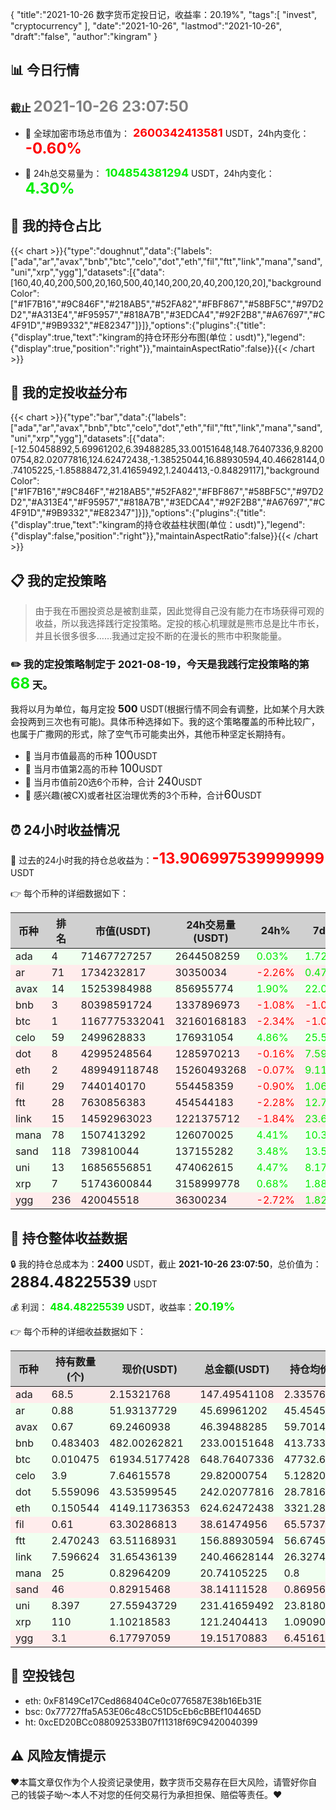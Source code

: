 {
"title":"2021-10-26 数字货币定投日记，收益率：20.19%",
"tags":[
"invest",
"cryptocurrency"
],
"date":"2021-10-26",
"lastmod":"2021-10-26",
"draft":"false",
"author":"kingram"
}

##  📊 今日行情
### 截止 <font color=grey size=5 >**2021-10-26 23:07:50**</font>
- 🍖 全球加密市场总市值为：<font color=#FF0000 size=4 > **2600342413581**</font> USDT，24h内变化：<font color=#FF0000 size=5 > **-0.60%**</font>

- 🍤 24h总交易量为：<font color=#00EC00 size=4 > **104854381294**</font> USDT，24h内变化：<font color=#00EC00 size=5 > **4.30%**</font>

## 🎨 我的持仓占比
{{< chart >}}{"type":"doughnut","data":{"labels":["ada","ar","avax","bnb","btc","celo","dot","eth","fil","ftt","link","mana","sand","uni","xrp","ygg"],"datasets":[{"data":[160,40,40,200,500,20,160,500,40,140,200,20,40,200,120,20],"backgroundColor":["#1F7B16","#9C846F","#218AB5","#52FA82","#FBF867","#58BF5C","#97D2D2","#A313E4","#F95957","#818A7B","#3EDCA4","#92F2B8","#A67697","#C4F91D","#9B9332","#E82347"]}]},"options":{"plugins":{"title":{"display":true,"text":"kingram的持仓环形分布图(单位：usdt)"},"legend":{"display":true,"position":"right"}},"maintainAspectRatio":false}}{{< /chart >}}

## 🍺 我的定投收益分布
{{< chart >}}{"type":"bar","data":{"labels":["ada","ar","avax","bnb","btc","celo","dot","eth","fil","ftt","link","mana","sand","uni","xrp","ygg"],"datasets":[{"data":[-12.50458892,5.69961202,6.39488285,33.00151648,148.76407336,9.82000754,82.02077816,124.62472438,-1.38525044,16.88930594,40.46628144,0.74105225,-1.85888472,31.41659492,1.2404413,-0.84829117],"backgroundColor":["#1F7B16","#9C846F","#218AB5","#52FA82","#FBF867","#58BF5C","#97D2D2","#A313E4","#F95957","#818A7B","#3EDCA4","#92F2B8","#A67697","#C4F91D","#9B9332","#E82347"]}]},"options":{"plugins":{"title":{"display":true,"text":"kingram的持仓收益柱状图(单位：usdt)"},"legend":{"display":false,"position":"right"}},"maintainAspectRatio":false}}{{< /chart >}}

## 📋 我的定投策略

> 由于我在币圈投资总是被割韭菜，因此觉得自己没有能力在市场获得可观的收益，所以我选择践行定投策略。定投的核心机理就是熊市总是比牛市长，并且长很多很多……我通过定投不断的在漫长的熊市中积聚能量。

### ✏️ 我的定投策略制定于 **2021-08-19**，今天是我践行定投策略的第<font color=#00EC00 size=5 > **68**</font> 天。
我将以月为单位，每月定投 <font size=3 ><strong> 500 </strong></font> USDT(根据行情不同会有调整，比如某个月大跌会投两到三次也有可能)。具体币种选择如下。我的这个策略覆盖的币种比较广，也属于广撒网的形式，除了空气币可能卖出外，其他币种坚定长期持有。

- 🥇 当月市值最高的币种 <font size=4 >100</font>USDT
- 🥈 当月市值第2高的币种 <font size=4 >100</font>USDT
- 🥉 当月市值前20选6个币种，合计 <font size=4 >240</font>USDT
- 🏅 感兴趣(被CX)或者社区治理优秀的3个币种，合计<font size=4 >60</font>USDT

## ⏰ 24小时收益情况
📌 过去的24小时我的持仓总收益为：<font color=#FF0000 size=5 >**-13.906997539999999**</font> USDT

👉 每个币种的详细数据如下：
<table>
    <thead><tr bgcolor="#d0d0d0" ><th>币种</th><th>排名</th><th>市值(USDT)</th><th>24h交易量(USDT)</th><th>24h%</th><th>7d%</th><th>24h收益</th></tr></thead>
    <tbody>
    <tr>
        <td bgcolor=#F0FFF0>ada</td>
        <td bgcolor=#F0FFF0>4</td>
        <td bgcolor=#F0FFF0>71467727257</td>
        <td bgcolor=#F0FFF0>2644508259</td>
        <td bgcolor=#F0FFF0><font color=#00EC00>0.03%</font></td>
        <td bgcolor=#F0FFF0><font color=#00EC00>1.72%</font></td>
        <td bgcolor=#F0FFF0><font color=#00EC00 size=3 ><strong>0.03956627</strong></font></td>
    </tr>
    <tr>
        <td bgcolor=#FFECEC>ar</td>
        <td bgcolor=#FFECEC>71</td>
        <td bgcolor=#FFECEC>1734232817</td>
        <td bgcolor=#FFECEC>30350034</td>
        <td bgcolor=#FFECEC><font color=#FF0000>-2.26%</font></td>
        <td bgcolor=#FFECEC><font color=#00EC00>0.47%</font></td>
        <td bgcolor=#FFECEC><font color=#FF0000 size=3 ><strong>-1.05723264</strong></font></td>
    </tr>
    <tr>
        <td bgcolor=#F0FFF0>avax</td>
        <td bgcolor=#F0FFF0>14</td>
        <td bgcolor=#F0FFF0>15253984988</td>
        <td bgcolor=#F0FFF0>856955774</td>
        <td bgcolor=#F0FFF0><font color=#00EC00>1.90%</font></td>
        <td bgcolor=#F0FFF0><font color=#00EC00>22.09%</font></td>
        <td bgcolor=#F0FFF0><font color=#00EC00 size=3 ><strong>0.86648004</strong></font></td>
    </tr>
    <tr>
        <td bgcolor=#FFECEC>bnb</td>
        <td bgcolor=#FFECEC>3</td>
        <td bgcolor=#FFECEC>80398591724</td>
        <td bgcolor=#FFECEC>1337896973</td>
        <td bgcolor=#FFECEC><font color=#FF0000>-1.08%</font></td>
        <td bgcolor=#FFECEC><font color=#FF0000>-1.02%</font></td>
        <td bgcolor=#FFECEC><font color=#FF0000 size=3 ><strong>-2.54704163</strong></font></td>
    </tr>
    <tr>
        <td bgcolor=#FFECEC>btc</td>
        <td bgcolor=#FFECEC>1</td>
        <td bgcolor=#FFECEC>1167775332041</td>
        <td bgcolor=#FFECEC>32160168183</td>
        <td bgcolor=#FFECEC><font color=#FF0000>-2.34%</font></td>
        <td bgcolor=#FFECEC><font color=#FF0000>-1.03%</font></td>
        <td bgcolor=#FFECEC><font color=#FF0000 size=3 ><strong>-15.55311233</strong></font></td>
    </tr>
    <tr>
        <td bgcolor=#F0FFF0>celo</td>
        <td bgcolor=#F0FFF0>59</td>
        <td bgcolor=#F0FFF0>2499628833</td>
        <td bgcolor=#F0FFF0>176931054</td>
        <td bgcolor=#F0FFF0><font color=#00EC00>4.86%</font></td>
        <td bgcolor=#F0FFF0><font color=#00EC00>25.52%</font></td>
        <td bgcolor=#F0FFF0><font color=#00EC00 size=3 ><strong>1.38150329</strong></font></td>
    </tr>
    <tr>
        <td bgcolor=#FFECEC>dot</td>
        <td bgcolor=#FFECEC>8</td>
        <td bgcolor=#FFECEC>42995248564</td>
        <td bgcolor=#FFECEC>1285970213</td>
        <td bgcolor=#FFECEC><font color=#FF0000>-0.16%</font></td>
        <td bgcolor=#FFECEC><font color=#00EC00>7.59%</font></td>
        <td bgcolor=#FFECEC><font color=#FF0000 size=3 ><strong>-0.3923984</strong></font></td>
    </tr>
    <tr>
        <td bgcolor=#FFECEC>eth</td>
        <td bgcolor=#FFECEC>2</td>
        <td bgcolor=#FFECEC>489949118748</td>
        <td bgcolor=#FFECEC>15260493268</td>
        <td bgcolor=#FFECEC><font color=#FF0000>-0.07%</font></td>
        <td bgcolor=#FFECEC><font color=#00EC00>9.11%</font></td>
        <td bgcolor=#FFECEC><font color=#FF0000 size=3 ><strong>-0.45526426</strong></font></td>
    </tr>
    <tr>
        <td bgcolor=#FFECEC>fil</td>
        <td bgcolor=#FFECEC>29</td>
        <td bgcolor=#FFECEC>7440140170</td>
        <td bgcolor=#FFECEC>554458359</td>
        <td bgcolor=#FFECEC><font color=#FF0000>-0.90%</font></td>
        <td bgcolor=#FFECEC><font color=#00EC00>1.06%</font></td>
        <td bgcolor=#FFECEC><font color=#FF0000 size=3 ><strong>-0.35024611</strong></font></td>
    </tr>
    <tr>
        <td bgcolor=#FFECEC>ftt</td>
        <td bgcolor=#FFECEC>28</td>
        <td bgcolor=#FFECEC>7630856383</td>
        <td bgcolor=#FFECEC>454544183</td>
        <td bgcolor=#FFECEC><font color=#FF0000>-2.28%</font></td>
        <td bgcolor=#FFECEC><font color=#00EC00>12.73%</font></td>
        <td bgcolor=#FFECEC><font color=#FF0000 size=3 ><strong>-3.66516304</strong></font></td>
    </tr>
    <tr>
        <td bgcolor=#FFECEC>link</td>
        <td bgcolor=#FFECEC>15</td>
        <td bgcolor=#FFECEC>14592963023</td>
        <td bgcolor=#FFECEC>1221375712</td>
        <td bgcolor=#FFECEC><font color=#FF0000>-1.84%</font></td>
        <td bgcolor=#FFECEC><font color=#00EC00>23.63%</font></td>
        <td bgcolor=#FFECEC><font color=#FF0000 size=3 ><strong>-4.51598043</strong></font></td>
    </tr>
    <tr>
        <td bgcolor=#F0FFF0>mana</td>
        <td bgcolor=#F0FFF0>78</td>
        <td bgcolor=#F0FFF0>1507413292</td>
        <td bgcolor=#F0FFF0>126070025</td>
        <td bgcolor=#F0FFF0><font color=#00EC00>4.41%</font></td>
        <td bgcolor=#F0FFF0><font color=#00EC00>10.38%</font></td>
        <td bgcolor=#F0FFF0><font color=#00EC00 size=3 ><strong>0.875193</strong></font></td>
    </tr>
    <tr>
        <td bgcolor=#F0FFF0>sand</td>
        <td bgcolor=#F0FFF0>118</td>
        <td bgcolor=#F0FFF0>739810044</td>
        <td bgcolor=#F0FFF0>137155282</td>
        <td bgcolor=#F0FFF0><font color=#00EC00>3.48%</font></td>
        <td bgcolor=#F0FFF0><font color=#00EC00>13.52%</font></td>
        <td bgcolor=#F0FFF0><font color=#00EC00 size=3 ><strong>1.28095835</strong></font></td>
    </tr>
    <tr>
        <td bgcolor=#F0FFF0>uni</td>
        <td bgcolor=#F0FFF0>13</td>
        <td bgcolor=#F0FFF0>16856556851</td>
        <td bgcolor=#F0FFF0>474062615</td>
        <td bgcolor=#F0FFF0><font color=#00EC00>4.47%</font></td>
        <td bgcolor=#F0FFF0><font color=#00EC00>8.17%</font></td>
        <td bgcolor=#F0FFF0><font color=#00EC00 size=3 ><strong>9.90279089</strong></font></td>
    </tr>
    <tr>
        <td bgcolor=#F0FFF0>xrp</td>
        <td bgcolor=#F0FFF0>7</td>
        <td bgcolor=#F0FFF0>51743600844</td>
        <td bgcolor=#F0FFF0>3158999778</td>
        <td bgcolor=#F0FFF0><font color=#00EC00>0.68%</font></td>
        <td bgcolor=#F0FFF0><font color=#00EC00>1.88%</font></td>
        <td bgcolor=#F0FFF0><font color=#00EC00 size=3 ><strong>0.81942132</strong></font></td>
    </tr>
    <tr>
        <td bgcolor=#FFECEC>ygg</td>
        <td bgcolor=#FFECEC>236</td>
        <td bgcolor=#FFECEC>420045518</td>
        <td bgcolor=#FFECEC>36300234</td>
        <td bgcolor=#FFECEC><font color=#FF0000>-2.72%</font></td>
        <td bgcolor=#FFECEC><font color=#00EC00>1.82%</font></td>
        <td bgcolor=#FFECEC><font color=#FF0000 size=3 ><strong>-0.53647186</strong></font></td>
    </tr>
    </tbody>
</table>

## 🎯 持仓整体收益数据

🔒 我的持仓总成本为：<font size=3 >**2400**</font> USDT，截止 **2021-10-26 23:07:50**，总价值为：<font  size=5 >**2884.48225539**</font> USDT

💰 利润： <font color=#00EC00 size=3 >**484.48225539**</font> USDT，收益率：<font color=#00EC00 size=4 >**20.19%**</font>

👉 每个币种的详细收益数据如下：

<table>
    <thead><tr bgcolor="#d0d0d0" ><th>币种</th><th>持有数量(个)</th><th>现价(USDT)</th><th>总金额(USDT)</th><th>持仓均价(USDT)</th><th>成本(USDT)</th><th>利润(USDT)</th><th>收益率</th></tr></thead>
    <tbody>
    <tr>
        <td bgcolor=#FFECEC>ada</td>
        <td bgcolor=#FFECEC>68.5</td>
        <td bgcolor=#FFECEC>2.15321768</td>
        <td bgcolor=#FFECEC>147.49541108</td>
        <td bgcolor=#FFECEC>2.33576642</td>
        <td bgcolor=#FFECEC>160</td>
        <td bgcolor=#FFECEC>-12.50458892</td>
        <td bgcolor=#FFECEC><font color=#FF0000 size=3 ><strong>-7.82%</strong></font></td>
    </tr>
    <tr>
        <td bgcolor=#F0FFF0>ar</td>
        <td bgcolor=#F0FFF0>0.88</td>
        <td bgcolor=#F0FFF0>51.93137729</td>
        <td bgcolor=#F0FFF0>45.69961202</td>
        <td bgcolor=#F0FFF0>45.45454545</td>
        <td bgcolor=#F0FFF0>40</td>
        <td bgcolor=#F0FFF0>5.69961202</td>
        <td bgcolor=#F0FFF0><font color=#00EC00 size=3 ><strong>14.25%</strong></font></td>
    </tr>
    <tr>
        <td bgcolor=#F0FFF0>avax</td>
        <td bgcolor=#F0FFF0>0.67</td>
        <td bgcolor=#F0FFF0>69.2460938</td>
        <td bgcolor=#F0FFF0>46.39488285</td>
        <td bgcolor=#F0FFF0>59.70149254</td>
        <td bgcolor=#F0FFF0>40</td>
        <td bgcolor=#F0FFF0>6.39488285</td>
        <td bgcolor=#F0FFF0><font color=#00EC00 size=3 ><strong>15.99%</strong></font></td>
    </tr>
    <tr>
        <td bgcolor=#F0FFF0>bnb</td>
        <td bgcolor=#F0FFF0>0.483403</td>
        <td bgcolor=#F0FFF0>482.00262821</td>
        <td bgcolor=#F0FFF0>233.00151648</td>
        <td bgcolor=#F0FFF0>413.73346876</td>
        <td bgcolor=#F0FFF0>200</td>
        <td bgcolor=#F0FFF0>33.00151648</td>
        <td bgcolor=#F0FFF0><font color=#00EC00 size=3 ><strong>16.50%</strong></font></td>
    </tr>
    <tr>
        <td bgcolor=#F0FFF0>btc</td>
        <td bgcolor=#F0FFF0>0.010475</td>
        <td bgcolor=#F0FFF0>61934.5177428</td>
        <td bgcolor=#F0FFF0>648.76407336</td>
        <td bgcolor=#F0FFF0>47732.69689737</td>
        <td bgcolor=#F0FFF0>500</td>
        <td bgcolor=#F0FFF0>148.76407336</td>
        <td bgcolor=#F0FFF0><font color=#00EC00 size=3 ><strong>29.75%</strong></font></td>
    </tr>
    <tr>
        <td bgcolor=#F0FFF0>celo</td>
        <td bgcolor=#F0FFF0>3.9</td>
        <td bgcolor=#F0FFF0>7.64615578</td>
        <td bgcolor=#F0FFF0>29.82000754</td>
        <td bgcolor=#F0FFF0>5.12820513</td>
        <td bgcolor=#F0FFF0>20</td>
        <td bgcolor=#F0FFF0>9.82000754</td>
        <td bgcolor=#F0FFF0><font color=#00EC00 size=3 ><strong>49.10%</strong></font></td>
    </tr>
    <tr>
        <td bgcolor=#F0FFF0>dot</td>
        <td bgcolor=#F0FFF0>5.559096</td>
        <td bgcolor=#F0FFF0>43.53599545</td>
        <td bgcolor=#F0FFF0>242.02077816</td>
        <td bgcolor=#F0FFF0>28.78165802</td>
        <td bgcolor=#F0FFF0>160</td>
        <td bgcolor=#F0FFF0>82.02077816</td>
        <td bgcolor=#F0FFF0><font color=#00EC00 size=3 ><strong>51.26%</strong></font></td>
    </tr>
    <tr>
        <td bgcolor=#F0FFF0>eth</td>
        <td bgcolor=#F0FFF0>0.150544</td>
        <td bgcolor=#F0FFF0>4149.11736353</td>
        <td bgcolor=#F0FFF0>624.62472438</td>
        <td bgcolor=#F0FFF0>3321.28812839</td>
        <td bgcolor=#F0FFF0>500</td>
        <td bgcolor=#F0FFF0>124.62472438</td>
        <td bgcolor=#F0FFF0><font color=#00EC00 size=3 ><strong>24.92%</strong></font></td>
    </tr>
    <tr>
        <td bgcolor=#FFECEC>fil</td>
        <td bgcolor=#FFECEC>0.61</td>
        <td bgcolor=#FFECEC>63.30286813</td>
        <td bgcolor=#FFECEC>38.61474956</td>
        <td bgcolor=#FFECEC>65.57377049</td>
        <td bgcolor=#FFECEC>40</td>
        <td bgcolor=#FFECEC>-1.38525044</td>
        <td bgcolor=#FFECEC><font color=#FF0000 size=3 ><strong>-3.46%</strong></font></td>
    </tr>
    <tr>
        <td bgcolor=#F0FFF0>ftt</td>
        <td bgcolor=#F0FFF0>2.470243</td>
        <td bgcolor=#F0FFF0>63.51168931</td>
        <td bgcolor=#F0FFF0>156.88930594</td>
        <td bgcolor=#F0FFF0>56.67458627</td>
        <td bgcolor=#F0FFF0>140</td>
        <td bgcolor=#F0FFF0>16.88930594</td>
        <td bgcolor=#F0FFF0><font color=#00EC00 size=3 ><strong>12.06%</strong></font></td>
    </tr>
    <tr>
        <td bgcolor=#F0FFF0>link</td>
        <td bgcolor=#F0FFF0>7.596624</td>
        <td bgcolor=#F0FFF0>31.65436139</td>
        <td bgcolor=#F0FFF0>240.46628144</td>
        <td bgcolor=#F0FFF0>26.32748442</td>
        <td bgcolor=#F0FFF0>200</td>
        <td bgcolor=#F0FFF0>40.46628144</td>
        <td bgcolor=#F0FFF0><font color=#00EC00 size=3 ><strong>20.23%</strong></font></td>
    </tr>
    <tr>
        <td bgcolor=#F0FFF0>mana</td>
        <td bgcolor=#F0FFF0>25</td>
        <td bgcolor=#F0FFF0>0.82964209</td>
        <td bgcolor=#F0FFF0>20.74105225</td>
        <td bgcolor=#F0FFF0>0.8</td>
        <td bgcolor=#F0FFF0>20</td>
        <td bgcolor=#F0FFF0>0.74105225</td>
        <td bgcolor=#F0FFF0><font color=#00EC00 size=3 ><strong>3.71%</strong></font></td>
    </tr>
    <tr>
        <td bgcolor=#FFECEC>sand</td>
        <td bgcolor=#FFECEC>46</td>
        <td bgcolor=#FFECEC>0.82915468</td>
        <td bgcolor=#FFECEC>38.14111528</td>
        <td bgcolor=#FFECEC>0.86956522</td>
        <td bgcolor=#FFECEC>40</td>
        <td bgcolor=#FFECEC>-1.85888472</td>
        <td bgcolor=#FFECEC><font color=#FF0000 size=3 ><strong>-4.65%</strong></font></td>
    </tr>
    <tr>
        <td bgcolor=#F0FFF0>uni</td>
        <td bgcolor=#F0FFF0>8.397</td>
        <td bgcolor=#F0FFF0>27.55943729</td>
        <td bgcolor=#F0FFF0>231.41659492</td>
        <td bgcolor=#F0FFF0>23.81803025</td>
        <td bgcolor=#F0FFF0>200</td>
        <td bgcolor=#F0FFF0>31.41659492</td>
        <td bgcolor=#F0FFF0><font color=#00EC00 size=3 ><strong>15.71%</strong></font></td>
    </tr>
    <tr>
        <td bgcolor=#F0FFF0>xrp</td>
        <td bgcolor=#F0FFF0>110</td>
        <td bgcolor=#F0FFF0>1.10218583</td>
        <td bgcolor=#F0FFF0>121.2404413</td>
        <td bgcolor=#F0FFF0>1.09090909</td>
        <td bgcolor=#F0FFF0>120</td>
        <td bgcolor=#F0FFF0>1.2404413</td>
        <td bgcolor=#F0FFF0><font color=#00EC00 size=3 ><strong>1.03%</strong></font></td>
    </tr>
    <tr>
        <td bgcolor=#FFECEC>ygg</td>
        <td bgcolor=#FFECEC>3.1</td>
        <td bgcolor=#FFECEC>6.17797059</td>
        <td bgcolor=#FFECEC>19.15170883</td>
        <td bgcolor=#FFECEC>6.4516129</td>
        <td bgcolor=#FFECEC>20</td>
        <td bgcolor=#FFECEC>-0.84829117</td>
        <td bgcolor=#FFECEC><font color=#FF0000 size=3 ><strong>-4.24%</strong></font></td>
    </tr>
    </tbody>
</table>

## 🤞 空投钱包
- eth: 0xF8149Ce17Ced868404Ce0c0776587E38b16Eb31E
- bsc: 0x77727ffa5A53E06c48cC51D5cEb6cBBEf104465D
- ht: 0xcED20BCc088092533B07f11318f69C9420040399

## ⚠️ 风险友情提示
❤️本篇文章仅作为个人投资记录使用，数字货币交易存在巨大风险，请管好你自己的钱袋子呦～本人不对您的任何交易行为承担担保、赔偿等责任。❤️